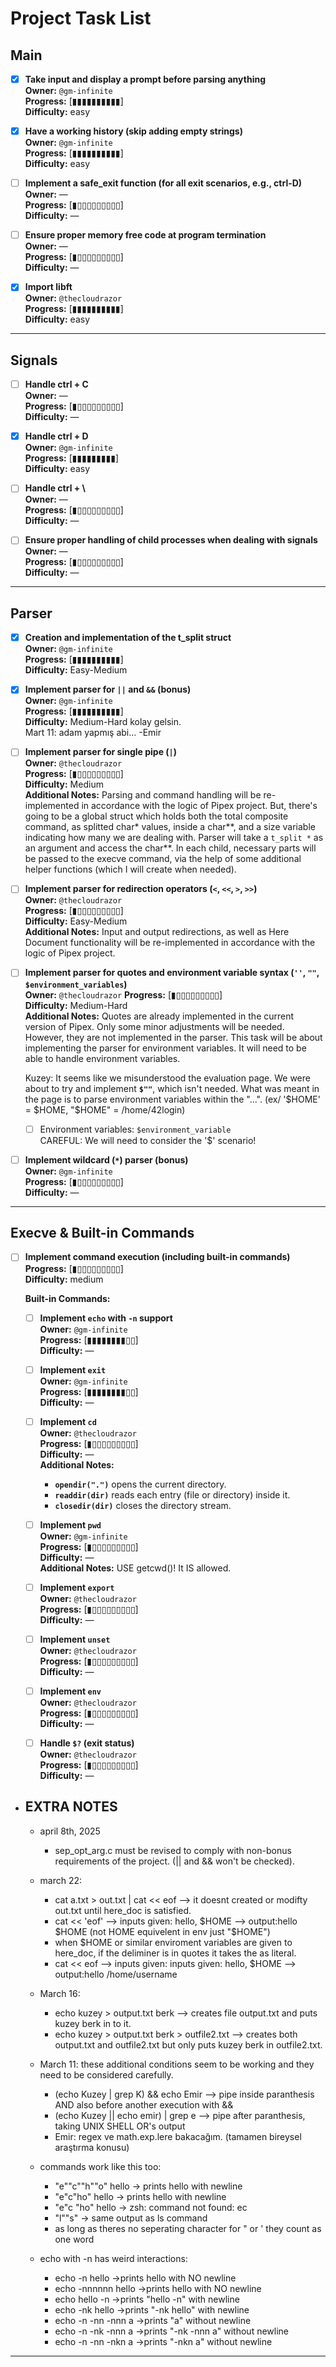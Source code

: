 # Project Task List

## Main

- [x] **Take input and display a prompt before parsing anything**  
  **Owner:** `@gm-infinite`  
  **Progress:** [▮▮▮▮▮▮▮▮▮▮]  
  **Difficulty:** easy

- [x] **Have a working history (skip adding empty strings)**  
  **Owner:** `@gm-infinite`  
  **Progress:** [▮▮▮▮▮▮▮▮▮▮]  
  **Difficulty:** easy

- [ ] **Implement a safe_exit function (for all exit scenarios, e.g., ctrl-D)**  
  **Owner:** —  
  **Progress:** [▮▯▯▯▯▯▯▯▯▯]  
  **Difficulty:** —

- [ ] **Ensure proper memory free code at program termination**  
  **Owner:** —  
  **Progress:** [▮▯▯▯▯▯▯▯▯▯]  
  **Difficulty:** —

- [x] **Import libft**  
  **Owner:** `@thecloudrazor`  
  **Progress:** [▮▮▮▮▮▮▮▮▮▮]  
  **Difficulty:** easy

---

## Signals

- [ ] **Handle ctrl + C**  
  **Owner:** —  
  **Progress:** [▮▯▯▯▯▯▯▯▯▯]  
  **Difficulty:** —

- [x] **Handle ctrl + D**  
  **Owner:** `@gm-infinite`  
  **Progress:** [▮▮▮▮▮▮▮▮▮]  
  **Difficulty:** easy

- [ ] **Handle ctrl + \\**  
  **Owner:** —  
  **Progress:** [▮▯▯▯▯▯▯▯▯▯]  
  **Difficulty:** —

- [ ] **Ensure proper handling of child processes when dealing with signals**  
  **Owner:** —  
  **Progress:** [▮▯▯▯▯▯▯▯▯▯]  
  **Difficulty:** —

---

## Parser

- [x] **Creation and implementation of the t_split struct**  
  **Owner:** `@gm-infinite`  
  **Progress:** [▮▮▮▮▮▮▮▮▮▮]  
  **Difficulty:** Easy-Medium

- [x] **Implement parser for `||` and `&&` (bonus)**  
  **Owner:** `@gm-infinite`  
  **Progress:** [▮▮▮▮▮▮▮▮▮▮]  
  **Difficulty:** Medium-Hard kolay gelsin.  
                  Mart 11: adam yapmış abi... -Emir

- [ ] **Implement parser for single pipe (`|`)**  
  **Owner:** `@thecloudrazor`  
  **Progress:** [▮▯▯▯▯▯▯▯▯▯]  
  **Difficulty:** Medium  
  **Additional Notes:** Parsing and command handling will be re-implemented in accordance with the logic of Pipex project. But, there's going to be a global struct which holds both the total composite command, as splitted char* values, inside a char**, and a size variable indicating how many we are dealing with. Parser will take a `t_split *` as an argument and access the char**. In each child, necessary parts will be passed to the execve command, via the help of some additional helper functions (which I will create when needed).

- [ ] **Implement parser for redirection operators (`<`, `<<`, `>`, `>>`)**  
  **Owner:** `@thecloudrazor`  
  **Progress:** [▮▯▯▯▯▯▯▯▯▯]  
  **Difficulty:** Easy-Medium  
  **Additional Notes:** Input and output redirections, as well as Here Document functionality will be re-implemented in accordance with the logic of Pipex project. 

- [ ] **Implement parser for quotes and environment variable syntax (`''`, `""`, `$environment_variables`)**  
  **Owner:** `@thecloudrazor`
  **Progress:** [▮▯▯▯▯▯▯▯▯▯]  
  **Difficulty:** Medium-Hard  
  **Additional Notes:** Quotes are already implemented in the current version of Pipex. Only some minor adjustments will be needed. However, they are not implemented in the parser. This task will be about implementing the parser for environment variables. It will need to be able to handle environment variables.
  
  Kuzey: It seems like we misunderstood the evaluation page. We were about to try and implement **`$""`**, which isn't needed. What was meant in the page is to parse environment variables within the "...". (ex/ '$HOME' = $HOME, "$HOME" = /home/42login)  
    - [ ] Environment variables:                  `$environment_variable`  
  CAREFUL: We will need to consider the '$' scenario!  

- [ ] **Implement wildcard (`*`) parser (bonus)**  
  **Owner:** `@gm-infinite`  
  **Progress:** [▮▯▯▯▯▯▯▯▯▯]  
  **Difficulty:** —

---

## Execve & Built-in Commands

- [ ] **Implement command execution (including built-in commands)**  
  **Progress:** [▮▯▯▯▯▯▯▯▯▯]  
  **Difficulty:** medium

  **Built-in Commands:**
  - [ ] **Implement `echo` with `-n` support**  
    **Owner:** `@gm-infinite`  
    **Progress:** [▮▮▮▮▮▮▮▮▯▯]  
    **Difficulty:** —  

  - [ ] **Implement `exit`**  
    **Owner:** `@gm-infinite`  
    **Progress:** [▮▮▮▮▮▮▮▮▯▯]  
    **Difficulty:** —  

  - [ ] **Implement `cd`**  
    **Owner:** `@thecloudrazor`  
    **Progress:** [▮▯▯▯▯▯▯▯▯▯]  
    **Difficulty:** —  
    **Additional Notes:**  
    - **`opendir(".")`** opens the current directory.  
    - **`readdir(dir)`** reads each entry (file or directory) inside it.  
    - **`closedir(dir)`** closes the directory stream. 

  - [ ] **Implement `pwd`**  
    **Owner:** `@gm-infinite`  
    **Progress:** [▮▯▯▯▯▯▯▯▯▯]  
    **Difficulty:** —  
    **Additional Notes:** USE getcwd()! It IS allowed.  

  - [ ] **Implement `export`**  
    **Owner:** `@thecloudrazor`  
    **Progress:** [▮▯▯▯▯▯▯▯▯▯]  
    **Difficulty:** —  

  - [ ] **Implement `unset`**  
    **Owner:** `@thecloudrazor`  
    **Progress:** [▮▯▯▯▯▯▯▯▯▯]  
    **Difficulty:** —  

  - [ ] **Implement `env`**  
    **Owner:** `@thecloudrazor`  
    **Progress:** [▮▯▯▯▯▯▯▯▯▯]  
    **Difficulty:** —  

  - [ ] **Handle `$?` (exit status)**  
    **Owner:** `@thecloudrazor`  
    **Progress:** [▮▯▯▯▯▯▯▯▯▯]  
    **Difficulty:** —

- ## EXTRA NOTES
  - april 8th, 2025
    - sep_opt_arg.c must be revised to comply with non-bonus requirements of the project. (|| and && won't be checked).

  - march 22:
    - cat a.txt > out.txt | cat << eof            --> it doesnt created or modifty out.txt until here_doc is satisfied.
    - cat << 'eof' --> inputs given: hello, $HOME --> output:hello $HOME (not HOME equivelent in env just "$HOME")
    - when $HOME or similar enviroment variables are given to here_doc, if the deliminer is in quotes it takes the as literal.
    - cat << eof --> inputs given: inputs given: hello, $HOME --> output:hello /home/username
    
  - March 16:
    - echo kuzey > output.txt berk                --> creates file output.txt and puts kuzey berk in to it.
    - echo kuzey > output.txt berk > outfile2.txt --> creates both output.txt and outfile2.txt but only puts kuzey berk in outfile2.txt.

  - March 11: these additional conditions seem to be working and they need to be considered carefully.
    - (echo Kuzey | grep K) && echo Emir    -->   pipe inside paranthesis AND also before another execution with &&
    - (echo Kuzey || echo emir) | grep e    -->   pipe after paranthesis, taking UNIX SHELL OR's output
    - Emir: regex ve math.exp.lere bakacağım. (tamamen bireysel araştırma konusu)

  - commands work like this too:
    - "e""c""h""o" hello -> prints hello with newline
    - "e"c"ho" hello     -> prints hello with newline
    - "e"c "ho" hello    -> zsh: command not found: ec
    - "l""s"             -> same output as ls command
    - as long as theres no seperating character for " or ' they count as one word

  - echo with -n has weird interactions:
    - echo -n hello      ->prints hello with NO newline
    - echo -nnnnnn hello ->prints hello with NO newline
    - echo hello -n      ->prints "hello -n" with newline
    - echo -nk hello     ->prints "-nk hello" with newline
    - echo -n -nn -nnn a ->prints "a" without newline
    - echo -n -nk -nnn a ->prints "-nk -nnn a" without newline
    - echo -n -nn -nkn a ->prints "-nkn a" without newline
---
